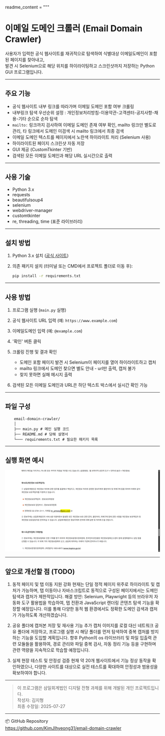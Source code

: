readme_content = """
# 이메일 도메인 크롤러 (Email Domain Crawler)

사용자가 입력한 공식 웹사이트를 재귀적으로 탐색하여 식별대상 이메일도메인이 포함된 페이지를 찾아내고,  
발견 시 Selenium으로 해당 위치를 하이라이팅하고 스크린샷까지 저장하는 Python GUI 프로그램입니다.

---

## 주요 기능

- 공식 웹사이트 내부 링크를 따라가며 이메일 도메인 포함 여부 크롤링
- 내부링크 탐색 우선순위 설정 : 개인정보처리방침-이용약관-고객센터-공지사항-채용-기타 순으로 순차 탐색
- `mailto:` 링크까지 검사하여 이메일 도메인 존재 여부 확인,
  mailto 링크만 별도로 관리, 타 링크에서 도메인 미검색 시 mailto 링크에서 최종 검색
- 이메일 도메인 텍스트를 페이지에서 노란색 하이라이트 처리 (Selenium 사용)
- 하이라이트된 페이지 스크린샷 자동 저장
- GUI 제공 (CustomTkinter 기반)
- 검색된 모든 이메일 도메인과 해당 URL 실시간으로 출력

---

## 사용 기술

- Python 3.x
- requests
- beautifulsoup4
- selenium
- webdriver-manager
- customtkinter
- re, threading, time (표준 라이브러리)

---

## 설치 방법

1. Python 3.x 설치 ([공식 사이트](https://www.python.org/downloads/))

2. 의존 패키지 설치 (터미널 또는 CMD에서 프로젝트 폴더로 이동 후):

    ```bash
    pip install -r requirements.txt
    ```

---

## 사용 방법

1. 프로그램 실행 (`main.py` 실행)

2. 공식 웹사이트 URL 입력 (예: `https://www.example.com`)

3. 이메일도메인 입력 (예: `@example.com`)

4. '확인' 버튼 클릭

5. 크롤링 진행 및 결과 확인  
   - 도메인 포함 페이지 발견 시 Selenium이 페이지를 열어 하이라이트하고 캡처  
   - mailto 링크에서 도메인 찾으면 별도 안내 - url만 출력, 캡처 불가  
   - 찾지 못하면 실패 메시지 출력

6. 검색된 모든 이메일 도메인과 URL은 하단 텍스트 박스에서 실시간 확인 가능

---

## 파일 구성

        email-domain-crawler/
        │
        ├── main.py # 메인 실행 코드
        ├── README.md # 당해 설명서
        └─── requirements.txt # 필요한 패키지 목록
        
---

## 실행 화면 예시

![도메인 검색 결과](screenshot.png)


---

## 앞으로 개선할 점 (TODO)

1. 동적 페이지 및 탭 이동 지원 강화
현재는 단일 정적 페이지 위주로 하이라이트 및 캡처가 가능하며, 탭 이동이나 자바스크립트로 동적으로 구성된 페이지에서는 도메인 탐색과 캡처가 제한적입니다.
해결 방안: Selenium, Playwright 등의 브라우저 자동화 도구 활용법을 학습하여, 탭 전환과 JavaScript 렌더링 콘텐츠 탐색 기능을 확장할 예정입니다. 이를 통해 다양한 동적 웹 환경에서도 정확한 도메인 검색과 캡처가 가능하도록 개선하겠습니다.

2. 공유 폴더에 캡처본 저장 및 재사용 기능 추가
캡처 이미지를 로컬 대신 네트워크 공유 폴더에 저장하고, 프로그램 실행 시 해당 폴더를 먼저 탐색하여 중복 캡처를 방지하는 기능을 도입할 계획입니다.
향후 Python의 os 라이브러리 및 파일 입출력 관련 모듈들을 활용하여, 경로 관리와 파일 중복 검사, 자동 정리 기능 등을 구현하며 관련 역량을 지속적으로 학습할 예정입니다.

3. 실제 현장 테스트 및 안정성 검증
현재 약 20개 웹사이트에서 기능 정상 동작을 확인하였으나, 다양한 사이트를 대상으로 실전 테스트를 확대하여 안정성과 범용성을 확보하여야 합니다.


---

> 이 프로그램은 삼일회계법인 디지털 전형 과제를 위해 개발된 개인 프로젝트입니다.  
> 작성자: 김지형  
> 최종 수정일: 2025-07-27
---

📦 GitHub Repository  
https://github.com/KimJIhyeong31/email-domain-crawler
